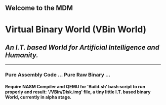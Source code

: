 ## Welcome to the MDM
# Virtual Binary World (VBin World)
## _An I.T. based World for Artificial Intelligence and Humanity._
---
### Pure Assembly Code ... Pure Raw Binary ...
#### Require NASM Compiler and QEMU for 'Build.sh' bash script to run properly and result: '/VBin/Disk.img' file, a tiny little I.T. based binary World, currently in alpha stage.
